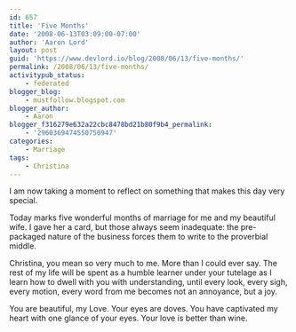 ```yaml
---
id: 657
title: 'Five Months'
date: '2008-06-13T03:09:00-07:00'
author: 'Aaron Lord'
layout: post
guid: 'https://www.devlord.io/blog/2008/06/13/five-months/'
permalink: /2008/06/13/five-months/
activitypub_status:
    - federated
blogger_blog:
    - mustfollow.blogspot.com
blogger_author:
    - Aaron
blogger_f316279e632a22cbc8478bd21b80f9b4_permalink:
    - '2960369474550750947'
categories:
    - Marriage
tags:
    - Christina
---
```


I am now taking a moment to reflect on something that makes this day very special.

Today marks five wonderful months of marriage for me and my beautiful wife.  I gave her a card, but those always seem inadequate: the pre-packaged nature of the business forces them to write to the proverbial middle.

Christina, you mean so very much to me.  More than I could ever say.  The rest of my life will be spent as a humble learner under your tutelage as I learn how to dwell with you with understanding, until every look, every sigh, every motion, every word from me becomes not an annoyance, but a joy.

You are beautiful, my Love. Your eyes are doves. You have captivated my heart with one glance of your eyes. Your love is better than wine.